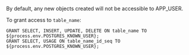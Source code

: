 By default, any new objects created will not be accessible to APP_USER.

To grant access to `table_name`:

```
GRANT SELECT, INSERT, UPDATE, DELETE ON table_name TO ${process.env.POSTGRES_KNOWN_USER};
GRANT SELECT, USAGE ON table_name_id_seq TO ${process.env.POSTGRES_KNOWN_USER};
```
